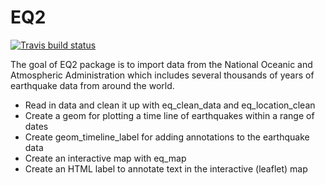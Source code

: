 
<!-- README.md is generated from README.Rmd. Please edit that file -->

# EQ2

<!-- badges: start -->

[![Travis build
status](https://travis-ci.com/crusanton/EQ2.svg?branch=main)](https://travis-ci.com/crusanton/EQ2)
<!-- badges: end -->

The goal of EQ2 package is to import data from the National Oceanic and
Atmospheric Administration which includes several thousands of years of
earthquake data from around the world.

- Read in data and clean it up with eq_clean_data and eq_location_clean
- Create a geom for plotting a time line of earthquakes within a range
  of dates
- Create geom_timeline_label for adding annotations to the earthquake
  data
- Create an interactive map with eq_map
- Create an HTML label to annotate text in the interactive (leaflet) map
